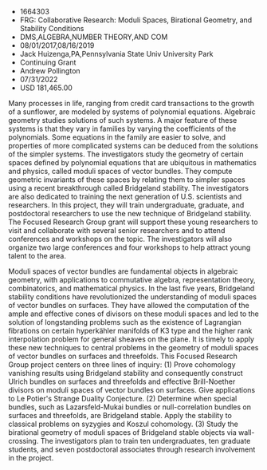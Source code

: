 
* 1664303
* FRG: Collaborative Research: Moduli Spaces, Birational Geometry, and Stability Conditions
* DMS,ALGEBRA,NUMBER THEORY,AND COM
* 08/01/2017,08/16/2019
* Jack Huizenga,PA,Pennsylvania State Univ University Park
* Continuing Grant
* Andrew Pollington
* 07/31/2022
* USD 181,465.00

Many processes in life, ranging from credit card transactions to the growth of a
sunflower, are modeled by systems of polynomial equations. Algebraic geometry
studies solutions of such systems. A major feature of these systems is that they
vary in families by varying the coefficients of the polynomials. Some equations
in the family are easier to solve, and properties of more complicated systems
can be deduced from the solutions of the simpler systems. The investigators
study the geometry of certain spaces defined by polynomial equations that are
ubiquitous in mathematics and physics, called moduli spaces of vector bundles.
They compute geometric invariants of these spaces by relating them to simpler
spaces using a recent breakthrough called Bridgeland stability. The
investigators are also dedicated to training the next generation of U.S.
scientists and researchers. In this project, they will train undergraduate,
graduate, and postdoctoral researchers to use the new technique of Bridgeland
stability. The Focused Research Group grant will support these young researchers
to visit and collaborate with several senior researchers and to attend
conferences and workshops on the topic. The investigators will also organize two
large conferences and four workshops to help attract young talent to the area.

Moduli spaces of vector bundles are fundamental objects in algebraic geometry,
with applications to commutative algebra, representation theory, combinatorics,
and mathematical physics. In the last five years, Bridgeland stability
conditions have revolutionized the understanding of moduli spaces of vector
bundles on surfaces. They have allowed the computation of the ample and
effective cones of divisors on these moduli spaces and led to the solution of
longstanding problems such as the existence of Lagrangian fibrations on certain
hyperkähler manifolds of K3 type and the higher rank interpolation problem for
general sheaves on the plane. It is timely to apply these new techniques to
central problems in the geometry of moduli spaces of vector bundles on surfaces
and threefolds. This Focused Research Group project centers on three lines of
inquiry: (1) Prove cohomology vanishing results using Bridgeland stability and
consequently construct Ulrich bundles on surfaces and threefolds and effective
Brill-Noether divisors on moduli spaces of vector bundles on surfaces. Give
applications to Le Potier's Strange Duality Conjecture. (2) Determine when
special bundles, such as Lazarsfeld-Mukai bundles or null-correlation bundles on
surfaces and threefolds, are Bridgeland stable. Apply the stability to classical
problems on syzygies and Koszul cohomology. (3) Study the birational geometry of
moduli spaces of Bridgeland stable objects via wall-crossing. The investigators
plan to train ten undergraduates, ten graduate students, and seven postdoctoral
associates through research involvement in the project.
